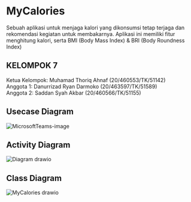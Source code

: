 # MyCalories

Sebuah aplikasi untuk menjaga kalori yang dikonsumsi tetap terjaga dan rekomendasi kegiatan untuk membakarnya. Aplikasi ini memiliki fitur menghitung kalori, serta BMI (Body Mass Index) & BRI (Body Roundness Index) <br>

## KELOMPOK 7

Ketua Kelompok: Muhamad Thoriq Ahnaf (20/460553/TK/51142) <br>
Anggota 1: Danurrizad Ryan Darmoko (20/463597/TK/51589)<br>
Anggota 2: Saddan Syah Akbar (20/460566/TK/51155)<br>

## Usecase Diagram
![MicrosoftTeams-image](https://user-images.githubusercontent.com/73093118/190052070-0ba4b6a2-7ad7-41e5-8670-24264cb07e76.png)
## Activity Diagram
![Diagram drawio](https://user-images.githubusercontent.com/73093118/190052100-a0177409-16d8-4e71-8d98-d8a65c48de0c.png)
## Class Diagram
![MyCalories drawio](https://user-images.githubusercontent.com/73093118/190052119-133bca5e-4e2e-4388-be76-740bbcdd66cc.png)
